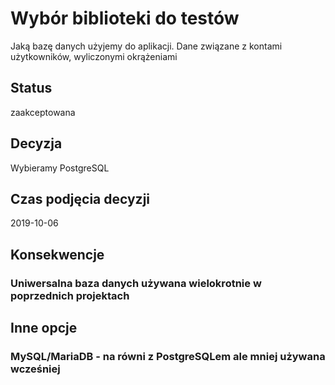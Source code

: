 # Wybór biblioteki do testów

Jaką bazę danych użyjemy do aplikacji. Dane związane z kontami użytkowników, wyliczonymi okrążeniami

## Status

zaakceptowana

## Decyzja

Wybieramy PostgreSQL

## Czas podjęcia decyzji

2019-10-06

## Konsekwencje

### Uniwersalna baza danych używana wielokrotnie w poprzednich projektach

## Inne opcje

### MySQL/MariaDB - na równi z PostgreSQLem ale mniej używana wcześniej
